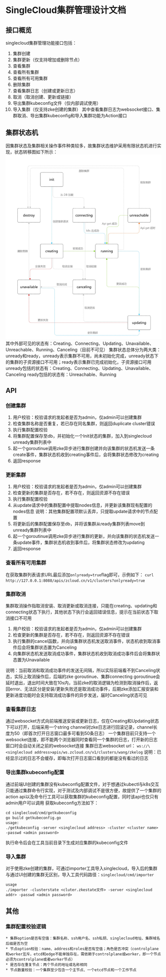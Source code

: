 # SingleCloud集群管理设计文档
## 接口概览
singlecloud集群管理功能接口包括：
1. 集群创建
2. 集群更新（仅支持增加或删除节点）
3. 查看集群
4. 查看所有集群
5. 查看所有可用集群
6. 删除集群
7. 查看集群日志（创建或更新日志）
8. 取消（取消创建、更新或链接）
9. 导出集群kubeconfig文件（仅内部调试使用）
10. 导入集群（仅支持zke创建的集群）
其中查看集群日志为websocket接口、集群取消、导出集群kubeconfig和导入集群功能为Action接口

## 集群状态机
因集群状态及集群相关操作事件种类较多，故集群状态维护采用有限状态机进行实现，状态转移图如下所示：
!["集群状态关系图"](fsm.jpg)
其中外部可见的状态有：Creating、Connecting、Updating、Unavailable、Unreachable、Running、Canceling（目前不可见）
集群状态总体分为两大类：unready和ready，unready表示集群不可用，尚未初始化完成，unready状态下的集群的子资源接口不可用；ready表示集群已完成初始化，子资源接口可用
unready包括的状态有：Creating、Connecting、Updating、Unavailable、Canceling
ready包括的状态有：Unreachable、Running

## API
### 创建集群
1. 用户校验：校验请求的发起者是否为admin，仅admin可以创建集群
2. 检查集群名称是否重复，若已存在同名集群，则返回duplicate cluster错误
3. 执行集群配置校验
4. 将集群配置保存至db，并初始化一个Init状态的集群，加入到singlecloud unready集群列表中
5. 起一个goroutinue调用zke异步进行集群创建并向该集群的状态机发送一条create事件，集群状态机收到creating事件后，会将集群状态修改为creating
6. 返回response
### 更新集群
1. 用户校验：校验请求的发起者是否为admin，仅admin可以创建集群
2. 检查更新的集群是否存在，若不存在，则返回资源不存在错误
3. 执行集群配置校验
4. 从update请求中的集群配置中提取nodes信息，并更新该集群现有配置的nodes信息
说明：其他集群配置项默认丢弃，只提取update请求中的节点配置
4. 将更新后的集群配置保存至db，并将该集群从ready集群列表move到unready集群列表中
5. 起一个goroutinue调用zke异步进行集群的更新，并向该集群的状态机发送一条update事件，集群状态机收到事件后，将集群状态修改为updating
6. 返回response
### 查看所有可用集群
在获取集群列表请求URL最后添加`onlyready=true`flag即可，示例如下：
`curl http://127.0.0.1:8088/apis/zcloud.cn/v1/clusters?onlyready=true`
### 集群取消
集群取消操作指取消安装、取消更新或取消连接，只能在creating、updating和connecting状态下执行，其他状态下执行会返回错误信息，提示在当前状态下取消接口不可用
1. 用户校验：校验请求的发起者是否为admin，仅admin可以创建集群
2. 检查更新的集群是否存在，若不存在，则返回资源不存在错误
3. 执行集群的cancel函数，并向该集群状态机发送取消事件，状态机收到取消事件后会将集群状态置为Canceling
4. 向集群状态机发送取消成功事件，集群状态机收到取消成功事件后会将集群状态置为Unavailable

说明：当前取消和取消成功事件的发送无间隔，所以实际前端看不到Canceling状态，实际上取消操作后，后端的zke goroutinue、集群connecting goroutinue会延时退出，退出时间大致在10s内，当前zke的取消逻辑为检测到取消操作后，返回error、无法区分是安装/更新失败还是取消成功事件，后期zke添加汇报安装和更新进度功能时会支持取消成功事件的异步发送，届时Canceling状态可见
### 查看集群日志
通过websocket方式向前端推送安装或更新日志，仅在Creating和Updating状态下可以打开，后端采用一个string channel对zke日志进行回滚记录，channel长度为50（即首次打开日志窗口最多可看到50条日志）
一个集群目前只支持一个websocket连接，即不能两个浏览器同时查看同一个集群的日志，打开新的日志窗口时会自动关闭之前的websocket连接
集群日志websocket url：
`ws://\<singlecloud address>apis/ws.zcloud.cn/v1/clusters/wang/zkelog`
说明：已经显示过的日志不会缓存，即每次打开日志窗口看到的都是没有看过的日志
### 导出集群kubeconfig配置
通过前端UI创建的集群没有kubeconfig配置文件，对于想通过kubectl与k8s交互只能通过集群命令行实现，对于测试及内部调试不是很方便，故提供了一个集群的action api以及命令行工具可以获取集群的kubeconfig配置，同时该api也仅只有admin用户可以调用
获取kubeconfig方法如下：
```
cd singlecloud/cmd/getkubeconfig
go build getkubeconfig.go
usage:
./getkubeconfig -server <singlecloud address> -cluster <cluster name> -passwd <admin password>
```
执行命令后会在工具当前目录下生成对应集群的kubeconfig文件
### 导入集群
对于使用zke创建的集群，可通过importer工具导入singlecloud，导入后的集群与通过UI创建的集群无区别，导入工具代码路径：`singlecloud/cmd/importer`
```
usage
./importer -clusterstate <cluter.zkestate文件> -server <singlecloud addr> -passwd <admin password>
```

## 其他
### 集群配置校验逻辑
    * 集群option是否有空值：集群名称、ssh用户名、ssh私钥、singlecloud地址、集群域名后缀是否为空
    * 节点option校验：name、address和roles是否有空值；角色是否冲突（controlplane和worker互斥，etcd和edge不能单独存在，需依赖于controlplane或worker，即一个节点必须为controlplane或者worker节点）
    * 是否存在重复节点：两个节点的地址或名称相同
    * 节点数量校验：一个集群至少包含一个主节点、一个etcd节点和一个工作节点